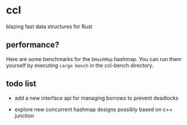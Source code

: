 # ccl

blazing fast data structures for Rust

## performance?

Here are some benchmarks for the `DHashMap` hashmap. You can run them yourself by executing `cargo bench` in the ccl-bench directory.

## todo list

- add a new interface api for managing borrows to prevent deadlocks

- explore new concurrent hashmap designs possibly based on c++ junction
